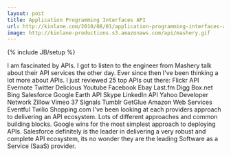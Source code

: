 ```yaml
---
layout: post
title: Application Programming Interfaces API
url: http://kinlane.com/2010/08/01/application-programming-interfaces-api/
image: http://kinlane-productions.s3.amazonaws.com/api/mashery.gif
---
```

{% include JB/setup %}
<p>
     I am fascinated by APIs. I got to listen to the engineer from Mashery talk about their API services the other day. Ever since then I've been thinking a lot more about APIs. I just reviewed 25 top APIs out there: Flickr API Evernote Twitter Delicious Youtube Facebook Ebay Last.fm Digg Box.net Bing Salesforce Google Earth API Skype LinkedIn API Yahoo Developer Network Zillow Vimeo 37 Signals Tumblr GetGlue Amazon Web Services Eventful Twilio Shopping.com I've been looking at each providers approach to delivering an API ecosystem. Lots of different approaches and common building blocks. Google wins for the most simplest approach to deploying APIs. Salesforce definitely is the leader in delivering a very robust and complete API ecosystem, its no wonder they are the leading Software as a Service (SaaS) provider.
</p>